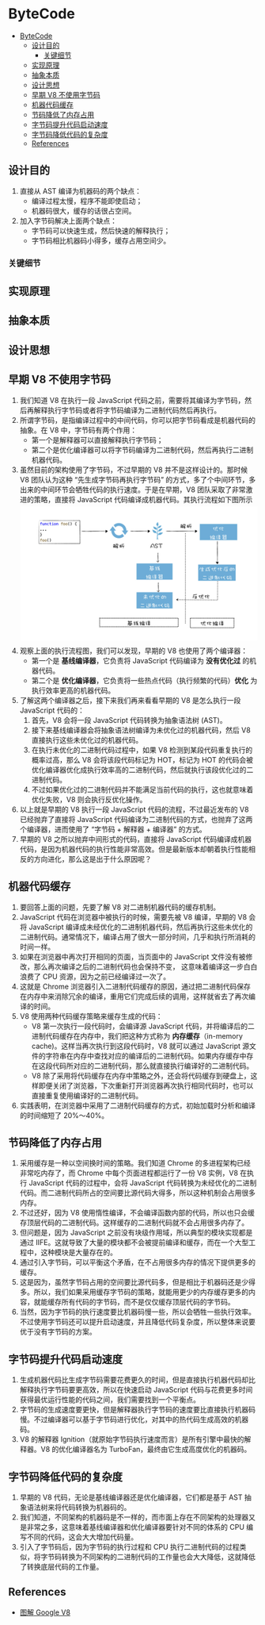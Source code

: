 # ByteCode


<!-- TOC -->

- [ByteCode](#bytecode)
    - [设计目的](#设计目的)
        - [关键细节](#关键细节)
    - [实现原理](#实现原理)
    - [抽象本质](#抽象本质)
    - [设计思想](#设计思想)
    - [早期 V8 不使用字节码](#早期-v8-不使用字节码)
    - [机器代码缓存](#机器代码缓存)
    - [节码降低了内存占用](#节码降低了内存占用)
    - [字节码提升代码启动速度](#字节码提升代码启动速度)
    - [字节码降低代码的复杂度](#字节码降低代码的复杂度)
    - [References](#references)

<!-- /TOC -->


## 设计目的
1. 直接从 AST 编译为机器码的两个缺点：
    * 编译过程太慢，程序不能即使启动；
    * 机器码很大，缓存的话很占空间。
2. 加入字节码解决上面两个缺点：
    * 字节码可以快速生成，然后快速的解释执行；
    * 字节码相比机器码小得多，缓存占用空间少。

### 关键细节


## 实现原理


## 抽象本质


## 设计思想


## 早期 V8 不使用字节码
1. 我们知道 V8 在执行一段 JavaScript 代码之前，需要将其编译为字节码，然后再解释执行字节码或者将字节码编译为二进制代码然后再执行。
2. 所谓字节码，是指编译过程中的中间代码，你可以把字节码看成是机器代码的抽象。在 V8 中，字节码有两个作用：
    * 第一个是解释器可以直接解释执行字节码；
    * 第二个是优化编译器可以将字节码编译为二进制代码，然后再执行二进制机器代码。
3. 虽然目前的架构使用了字节码，不过早期的 V8 并不是这样设计的。那时候 V8 团队认为这种 “先生成字节码再执行字节码” 的方式，多了个中间环节，多出来的中间环节会牺牲代码的执行速度。于是在早期，V8 团队采取了非常激进的策略，直接将 JavaScript 代码编译成机器代码。其执行流程如下图所示
    <img src="./images/03.jpg" width="600" style="display: block; margin: 5px 0 10px;" />
4. 观察上面的执行流程图，我们可以发现，早期的 V8 也使用了两个编译器：
    * 第一个是 **基线编译器**，它负责将 JavaScript 代码编译为 **没有优化过** 的机器代码。
    * 第二个是 **优化编译器**，它负责将一些热点代码（执行频繁的代码）**优化** 为执行效率更高的机器代码。
5. 了解这两个编译器之后，接下来我们再来看看早期的 V8 是怎么执行一段 JavaScript 代码的：
    1. 首先，V8 会将一段 JavaScript 代码转换为抽象语法树 (AST)。
    2. 接下来基线编译器会将抽象语法树编译为未优化过的机器代码，然后 V8 直接执行这些未优化过的机器代码。
    3. 在执行未优化的二进制代码过程中，如果 V8 检测到某段代码重复执行的概率过高，那么 V8 会将该段代码标记为 HOT，标记为 HOT 的代码会被优化编译器优化成执行效率高的二进制代码，然后就执行该段优化过的二进制代码。
    4. 不过如果优化过的二进制代码并不能满足当前代码的执行，这也就意味着优化失败，V8 则会执行反优化操作。
6. 以上就是早期的 V8 执行一段 JavaScript 代码的流程，不过最近发布的 V8 已经抛弃了直接将 JavaScript 代码编译为二进制代码的方式，也抛弃了这两个编译器，进而使用了 “字节码 + 解释器 + 编译器” 的方式。
7. 早期的 V8 之所以抛弃中间形式的代码，直接将 JavaScript 代码编译成机器代码，是因为机器代码的执行性能非常高效。但是最新版本却朝着执行性能相反的方向进化，那么这是出于什么原因呢？


## 机器代码缓存
1. 要回答上面的问题，先要了解 V8 对二进制机器代码的缓存机制。
2. JavaScript 代码在浏览器中被执行的时候，需要先被 V8 编译，早期的 V8 会将 JavaScript 编译成未经优化的二进制机器代码，然后再执行这些未优化的二进制代码。通常情况下，编译占用了很大一部分时间，几乎和执行所消耗的时间一样。
3. 如果在浏览器中再次打开相同的页面，当页面中的 JavaScript 文件没有被修改，那么再次编译之后的二进制代码也会保持不变， 这意味着编译这一步白白浪费了 CPU 资源，因为之前已经编译过一次了。
4. 这就是 Chrome 浏览器引入二进制代码缓存的原因，通过把二进制代码保存在内存中来消除冗余的编译，重用它们完成后续的调用，这样就省去了再次编译的时间。
5. V8 使用两种代码缓存策略来缓存生成的代码：
    * V8 第一次执行一段代码时，会编译源 JavaScript 代码，并将编译后的二进制代码缓存在内存中，我们把这种方式称为 **内存缓存**（in-memory cache)。这样当再次执行到这段代码时，V8 就可以通过 JavaScript 源文件的字符串在内存中查找对应的编译后的二进制代码。如果内存缓存中存在这段代码所对应的二进制代码，那么就直接执行编译好的二进制代码。
    * V8 除了采用将代码缓存在内存中策略之外，还会将代码缓存到硬盘上，这样即便关闭了浏览器，下次重新打开浏览器再次执行相同代码时，也可以直接重复使用编译好的二进制代码。
6. 实践表明，在浏览器中采用了二进制代码缓存的方式，初始加载时分析和编译的时间缩短了 20%～40%。


## 节码降低了内存占用
1. 采用缓存是一种以空间换时间的策略。我们知道 Chrome 的多进程架构已经非常吃内存了，而 Chrome 中每个页面进程都运行了一份 V8 实例，V8 在执行 JavaScript 代码的过程中，会将 JavaScript 代码转换为未经优化的二进制代码。而二进制代码所占的空间要比源代码大得多，所以这种机制会占用很多内存。
2. 不过还好，因为 V8 使用惰性编译，不会编译函数内部的代码，所以也只会缓存顶层代码的二进制代码。这样缓存的二进制代码就不会占用很多内存了。
3. 但问题是，因为 JavaScript 之前没有块级作用域，所以典型的模块实现都是通过 IIFE。这就导致了大量的模块都不会被提前编译和缓存，而在一个大型工程中，这种模块是大量存在的。
4. 通过引入字节码，可以平衡这个矛盾，在不占用很多内存的情况下提供更多的缓存。
5. 这是因为，虽然字节码占用的空间要比源代码多，但是相比于机器码还是少得多。所以，我们如果采用缓存字节码的策略，就能用更少的内存缓存更多的内容，就能缓存所有代码的字节码，而不是仅仅缓存顶层代码的字节码。
6. 当然，因为字节码的执行速度要比机器码慢一些，所以会牺牲一些执行效率。不过使用字节码还可以提升启动速度，并且降低代码复杂度，所以整体来说要优于没有字节码的方案。


## 字节码提升代码启动速度
1. 生成机器代码比生成字节码需要花费更久的时间，但是直接执行机器代码却比解释执行字节码要更高效，所以在快速启动 JavaScript 代码与花费更多时间获得最优运行性能的代码之间，我们需要找到一个平衡点。
2. 字节码的生成速度要更快，但是解释器执行字节码的速度要比直接执行机器码慢。不过编译器可以基于字节码进行优化，对其中的热代码生成高效的机器码。
3. V8 的解释器 Ignition（就原始字节码执行速度而言）是所有引擎中最快的解释器。V8 的优化编译器名为 TurboFan，最终由它生成高度优化的机器码。


## 字节码降低代码的复杂度
1. 早期的 V8 代码，无论是基线编译器还是优化编译器，它们都是基于 AST 抽象语法树来将代码转换为机器码的。
2. 我们知道，不同架构的机器码是不一样的，而市面上存在不同架构的处理器又是非常之多，这意味着基线编译器和优化编译器要针对不同的体系的 CPU 编写不同的代码，这会大大增加代码量。
3. 引入了字节码后，因为字节码的执行过程和 CPU 执行二进制代码的过程类似，将字节码转换为不同架构的二进制代码的工作量也会大大降低，这就降低了转换底层代码的工作量。


## References
* [图解 Google V8](https://time.geekbang.org/column/intro/296)
